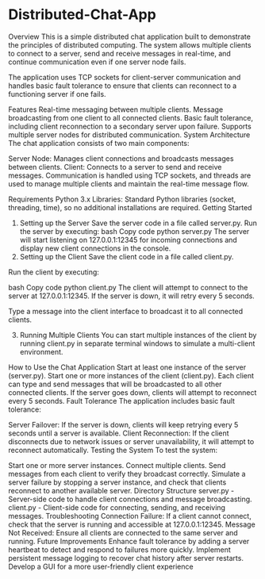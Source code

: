 # Distributed-Chat-App

Overview
This is a simple distributed chat application built to demonstrate the principles of distributed computing. The system allows multiple clients to connect to a server, send and receive messages in real-time, and continue communication even if one server node fails.

The application uses TCP sockets for client-server communication and handles basic fault tolerance to ensure that clients can reconnect to a functioning server if one fails.

Features
Real-time messaging between multiple clients.
Message broadcasting from one client to all connected clients.
Basic fault tolerance, including client reconnection to a secondary server upon failure.
Supports multiple server nodes for distributed communication.
System Architecture
The chat application consists of two main components:

Server Node: Manages client connections and broadcasts messages between clients.
Client: Connects to a server to send and receive messages.
Communication is handled using TCP sockets, and threads are used to manage multiple clients and maintain the real-time message flow.

Requirements
Python 3.x
Libraries: Standard Python libraries (socket, threading, time), so no additional installations are required.
Getting Started
1. Setting up the Server
Save the server code in a file called server.py.
Run the server by executing:
bash
Copy code
python server.py
The server will start listening on 127.0.0.1:12345 for incoming connections and display new client connections in the console.
2. Setting up the Client
Save the client code in a file called client.py.

Run the client by executing:

bash
Copy code
python client.py
The client will attempt to connect to the server at 127.0.0.1:12345. If the server is down, it will retry every 5 seconds.

Type a message into the client interface to broadcast it to all connected clients.

3. Running Multiple Clients
You can start multiple instances of the client by running client.py in separate terminal windows to simulate a multi-client environment.

How to Use the Chat Application
Start at least one instance of the server (server.py).
Start one or more instances of the client (client.py).
Each client can type and send messages that will be broadcasted to all other connected clients.
If the server goes down, clients will attempt to reconnect every 5 seconds.
Fault Tolerance
The application includes basic fault tolerance:

Server Failover: If the server is down, clients will keep retrying every 5 seconds until a server is available.
Client Reconnection: If the client disconnects due to network issues or server unavailability, it will attempt to reconnect automatically.
Testing the System
To test the system:

Start one or more server instances.
Connect multiple clients.
Send messages from each client to verify they broadcast correctly.
Simulate a server failure by stopping a server instance, and check that clients reconnect to another available server.
Directory Structure
server.py - Server-side code to handle client connections and message broadcasting.
client.py - Client-side code for connecting, sending, and receiving messages.
Troubleshooting
Connection Failure: If a client cannot connect, check that the server is running and accessible at 127.0.0.1:12345.
Message Not Received: Ensure all clients are connected to the same server and running.
Future Improvements
Enhance fault tolerance by adding a server heartbeat to detect and respond to failures more quickly.
Implement persistent message logging to recover chat history after server restarts.
Develop a GUI for a more user-friendly client experience